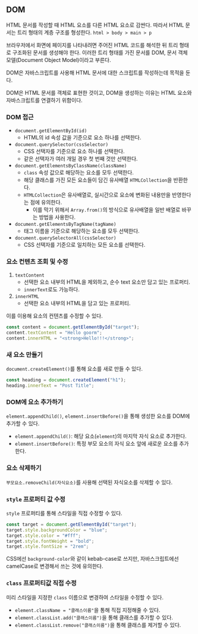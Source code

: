 ## DOM

HTML 문서를 작성할 때 HTML 요소를 다른 HTML 요소로 감싼다. 따라서 HTML 문서는 트리 형태의 계층 구조를 형성한다. `html > body > main > p`

브라우저에서 화면에 페이지를 나타내려면 주어진 HTML 코드를 해석한 뒤 트리 형태로 구조화된 문서를 생성해야 한다. 이러한 트리 형태를 가진 문서를 DOM, 문서 객체 모델(Document Object Model)이라고 부른다.

DOM은 자바스크립트를 사용해 HTML 문서에 대한 스크립트를 작성하는데 목적을 둔다.

DOM은 HTML 문서를 객체로 표현한 것이고, DOM을 생성하는 이유는 HTML 요소와 자바스크립트를 연결하기 위함이다.

### DOM 접근

- `document.getElementById(id)`
  - HTML의 id 속성 값을 기준으로 요소 하나를 선택한다.
- `document.querySelector(cssSelector)`
  - CSS 선택자를 기준으로 요소 하나를 선택한다.
  - 같은 선택자가 여러 개일 경우 첫 번째 것만 선택한다.
- `document.getElementsByClassName(className)`
  - `class` 속성 값으로 해당하는 요소를 모두 선택한다.
  - 해당 클래스를 가진 모든 요소들이 담긴 유사배열 `HTMLCollection`을 반환한다.
  - `HTMLCollection`은 유사배열로, 실시간으로 요소에 변화된 내용만을 반영한다는 점에 유의한다.
    - 이를 막기 위해서 `Array.from()`의 방식으로 유사배열을 일반 배열로 바꾸는 방법을 사용한다.
- `document.getElementsByTagName(tagName)`
  - 태그 이름을 기준으로 해당하는 요소를 모두 선택한다.
- `document.querySelectorAll(cssSelector)`
  - CSS 선택자를 기준으로 일치하는 모든 요소를 선택한다.

### 요소 컨텐츠 조회 및 수정

1. `textContent`
   - 선택한 요소 내부의 HTML을 제외하고, 순수 text 요소만 담고 있는 프로퍼티.
   - `innerText`로도 가능하다.
2. `innerHTML`
   - 선택한 요소 내부의 HTML을 담고 있는 프로퍼티.

이를 이용해 요소의 컨텐츠를 수정할 수 있다.

```js
const content = document.getElementById("target");
content.textContent = "Hello goorm";
content.innerHTML = "<strong>Hello!!!</strong>";
```

### 새 요소 만들기

`document.createElement()`를 통해 요소를 새로 만들 수 있다.

```js
const heading = document.createElement("h1");
heading.innerText = "Post Title";
```

### DOM에 요소 추가하기

`element.appendChild()`, `element.insertBefore()`을 통해 생성한 요소를 DOM에 추가할 수 있다.

- `element.appendChild()`: 해당 요소(`element`)의 마지막 자식 요소로 추가한다.
- `element.insertBefore()`: 특정 부모 요소의 자식 요소 앞에 새로운 요소를 추가한다.

### 요소 삭제하기

`부모요소.removeChild(자식요소)`를 사용해 선택된 자식요소를 삭제할 수 있다.

### `style` 프로퍼티 값 수정

`style` 프로퍼티를 통해 스타일을 직접 수정할 수 있다.

```js
const target = document.getElementById("target");
target.style.backgroundColor = "blue";
target.style.color = "#fff";
target.style.fontWeight = "bold";
target.style.fontSize = "2rem";
```

CSS에선 `background-color`와 같이 kebab-case로 쓰지만, 자바스크립트에선 camelCase로 변경해서 쓰는 것에 유의한다.

### `class` 프로퍼티값 직접 수정

미리 스타일을 지정한 `class` 이름으로 변경하여 스타일을 수정할 수 있다.

- `element.className = "클래스이름"`을 통해 직접 지정해줄 수 있다.
- `element.classList.add("클래스이름")`을 통해 클래스를 추가할 수 있다.
- `element.classList.remove("클래스이름")`을 통해 클래스를 제거할 수 있다.
